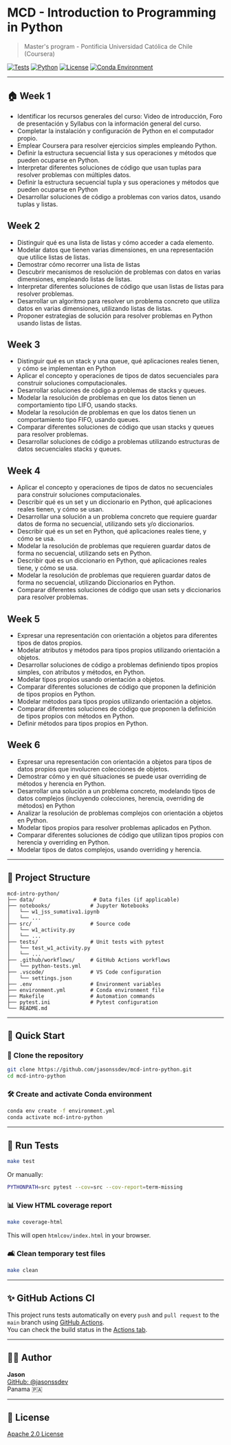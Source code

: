 # MCD - Introduction to Programming in Python

> Master's program - Pontificia Universidad Católica de Chile (Coursera)

[![Tests](https://github.com/jasonssdev/mcd-intro-python/actions/workflows/python-tests.yml/badge.svg)](https://github.com/jasonssdev/mcd-intro-python/actions)
[![Python](https://img.shields.io/badge/Python-3.12-blue?logo=python)](https://www.python.org/)
[![License](https://img.shields.io/badge/License-Apache_2.0-blue.svg)](LICENSE)
[![Conda Environment](https://img.shields.io/badge/environment-conda-green?logo=anaconda)](environment.yml)

---

## 🏠 Week 1

* Identificar los recursos generales del curso: Video de introducción, Foro de presentación y Syllabus con la información general del curso.
* Completar la instalación y configuración de Python en el computador propio.
* Emplear Coursera para resolver ejercicios simples empleando Python.
* Definir la estructura secuencial lista y sus operaciones y métodos que pueden ocuparse en Python.
* Interpretar diferentes soluciones de código que usan tuplas para resolver problemas con múltiples datos.
* Definir la estructura secuencial tupla y sus operaciones y métodos que pueden ocuparse en Python
* Desarrollar soluciones de código a problemas con varios datos, usando tuplas y listas.

## Week 2

* Distinguir qué es una lista de listas y cómo acceder a cada elemento.
* Modelar datos que tienen varias dimensiones, en una representación que utilice listas de listas.
* Demostrar cómo recorrer una lista de listas
* Descubrir mecanismos de resolución de problemas con datos en varias dimensiones, empleando listas de listas.
* Interpretar diferentes soluciones de código que usan listas de listas para resolver problemas.
* Desarrollar un algoritmo para resolver un problema concreto que utiliza datos en varias dimensiones, utilizando listas de listas.
* Proponer estrategias de solución para resolver problemas en Python usando listas de listas.

## Week 3

* Distinguir qué es un stack y una queue, qué aplicaciones reales tienen, y cómo se implementan en Python
* Aplicar el concepto y operaciones de tipos de datos secuenciales para construir soluciones computacionales.
* Desarrollar soluciones de código a problemas de stacks y queues.
* Modelar la resolución de problemas en que los datos tienen un comportamiento tipo LIFO, usando stacks.
* Modelar la resolución de problemas en que los datos tienen un comportamiento tipo FIFO, usando queues.
* Comparar diferentes soluciones de código que usan stacks y queues para resolver problemas.
* Desarrollar soluciones de código a problemas utilizando estructuras de datos secuenciales stacks y queues.

## Week 4

* Aplicar el concepto y operaciones de tipos de datos no secuenciales para construir soluciones computacionales.
* Describir qué es un set y un diccionario en Python, qué aplicaciones reales tienen, y cómo se usan.
* Desarrollar una solución a un problema concreto que requiere guardar datos de forma no secuencial, utilizando sets y/o diccionarios.
* Describir qué es un set en Python, qué aplicaciones reales tiene, y cómo se usa.
* Modelar la resolución de problemas que requieren guardar datos de forma no secuencial, utilizando sets en Python.
* Describir qué es un diccionario en Python, qué aplicaciones reales tiene, y cómo se usa.
* Modelar la resolución de problemas que requieren guardar datos de forma no secuencial, utilizando Diccionarios en Python.
* Comparar diferentes soluciones de código que usan sets y diccionarios para resolver problemas.

## Week 5

* Expresar una representación con orientación a objetos para diferentes tipos de datos propios.
* Modelar atributos y métodos para tipos propios utilizando orientación a objetos.
* Desarrollar soluciones de código a problemas definiendo tipos propios simples, con atributos y métodos, en Python.
* Modelar tipos propios usando orientación a objetos.
* Comparar diferentes soluciones de código que proponen la definición de tipos propios en Python.
* Modelar métodos para tipos propios utilizando orientación a objetos.
* Comparar diferentes soluciones de código que proponen la definición de tipos propios con métodos en Python.
* Definir métodos para tipos propios en Python.

## Week 6

* Expresar una representación con orientación a objetos para tipos de datos propios que involucren colecciones de objetos.
* Demostrar cómo y en qué situaciones se puede usar overriding de métodos y herencia en Python.
* Desarrollar una solución a un problema concreto, modelando tipos de datos complejos (incluyendo colecciones, herencia, overriding de métodos) en Python
* Analizar la resolución de problemas complejos con orientación a objetos en Python.
* Modelar tipos propios para resolver problemas aplicados en Python.
* Comparar diferentes soluciones de código que utilizan tipos propios con herencia y overriding en Python.
* Modelar tipos de datos complejos, usando overriding y herencia.

---

## 📁 Project Structure

```
mcd-intro-python/
├── data/                   # Data files (if applicable)
├── notebooks/             # Jupyter Notebooks
│   └── w1_jss_sumativa1.ipynb
│   └── ...
├── src/                   # Source code
│   └── w1_activity.py
│   └── ...
├── tests/                 # Unit tests with pytest
│   └── test_w1_activity.py
│   └── ...
├── .github/workflows/     # GitHub Actions workflows
│   └── python-tests.yml
├── .vscode/               # VS Code configuration
│   └── settings.json
├── .env                   # Environment variables
├── environment.yml        # Conda environment file
├── Makefile               # Automation commands
├── pytest.ini             # Pytest configuration
└── README.md
```

---

## 🚀 Quick Start

### 🔄 Clone the repository

```bash
git clone https://github.com/jasonssdev/mcd-intro-python.git
cd mcd-intro-python
```

### 🛠️ Create and activate Conda environment

```bash
conda env create -f environment.yml
conda activate mcd-intro-python
```

---

## 🧪 Run Tests

```bash
make test
```

Or manually:

```bash
PYTHONPATH=src pytest --cov=src --cov-report=term-missing
```

### 📊 View HTML coverage report

```bash
make coverage-html
```
This will open `htmlcov/index.html` in your browser.

### 🛋️ Clean temporary test files

```bash
make clean
```

---

## ✨ GitHub Actions CI

This project runs tests automatically on every `push` and `pull request` to the `main` branch using [GitHub Actions](https://github.com/features/actions).  
You can check the build status in the [Actions tab](https://github.com/jasonssdev/mcd-intro-python/actions).

---

## 🧑‍💻 Author

**Jason**  
[GitHub: @jasonssdev](https://github.com/jasonssdev)  
Panama 🇵🇦

---

## 📄 License

[Apache 2.0 License](LICENSE)